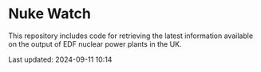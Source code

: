 # Nuke Watch

This repository includes code for retrieving the latest information available on the output of EDF nuclear power plants in the UK.

Last updated: 2024-09-11 10:14